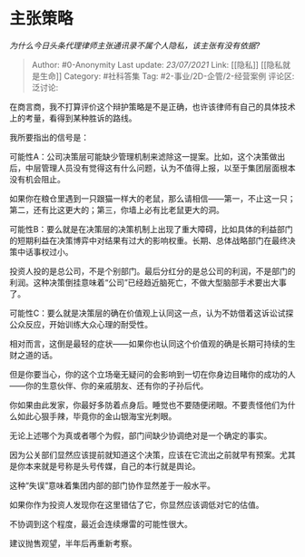 # 主张策略
*为什么今日头条代理律师主张通讯录不属个人隐私，该主张有没有依据?*

> Author: #0-Anonymity
> Last update: *23/07/2021*
> Link: [[隐私]] [[隐私就是生命]]
> Category: #社科答集
> Tag: #2-事业/2D-企管/2-经营案例
> 评论区:
> 泛讨论:

在商言商，我不打算评价这个辩护策略是不是正确，也许该律师有自己的具体技术上的考量，看得到某种胜诉的路线。

我所要指出的信号是：

可能性A：公司决策层可能缺少管理机制来滤除这一提案。比如，这个决策做出后，中层管理人员没有觉得这有什么问题，认为不值得上报，以至于集团层面根本没有机会阻止。

如果你在粮仓里遇到一只跟猫一样大的老鼠，那么请相信——第一，不止这一只；第二，还有比这更大的；第三，你墙上必有比老鼠更大的洞。

可能性B：要么就是在决策层的决策机制上出现了重大障碍，比如具体的利益部门的短期利益在决策博弈中对结果有过大的影响权重。长期、总体战略部门在最终决策中话事权过小。

投资人投的是总公司，不是个别部门。最后分红分的是总公司的利润，不是部门的利润。这种决策倒挂意味着“公司”已经趋近脑死亡，不做大型脑部手术要出大事了。

可能性C：要么就是决策层的确在价值观上认同这一点，认为不妨借着这诉讼试探公众反应，开始训练大众心理的耐受性。

相对而言，这倒是最轻的症状——如果你也认同这个价值观的确是长期可持续的生财之道的话。

但是你要当心，你的这个立场毫无疑问的会影响到一切在你身边目睹你的成功的人——你的生意伙伴、你的亲戚朋友、还有你的子孙后代。

你如果由此发家，你最好多防着点身后。睡觉也不要随便闭眼。不要责怪他们为什么如此心狠手辣，毕竟你的金山银海宝光刺眼。

无论上述哪个为真或者哪个为假，部门间缺少协调绝对是一个确定的事实。

因为公关部们显然应该提前就知道这个决策，应该在它流出之前就早有预案。尤其是你本来就是号称是头号传媒，自己的本行就是舆论。

这种“失误”意味着集团内部的部门协作显然差于一般水平。

如果你作为投资人发现你在这里错估了它，你显然应该调低对它的估值。

不协调到这个程度，最近会连续爆雷的可能性很大。

建议抛售观望，半年后再重新考察。
